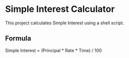 # Simple Interest Calculator
This project calculates Simple Interest using a shell script.

## Formula
Simple Interest = (Principal * Rate * Time) / 100
